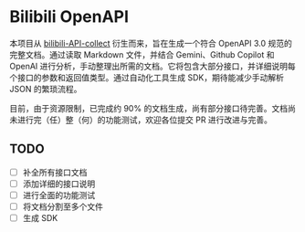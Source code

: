 # Bilibili OpenAPI

本项目从 [bilibili-API-collect](https://github.com/SocialSisterYi/bilibili-API-collect) 衍生而来，旨在生成一个符合 OpenAPI 3.0 规范的完整文档。通过读取 Markdown 文件，并结合 Gemini、Github Copilot 和 OpenAI 进行分析，手动整理出所需的文档。它将包含大部分接口，并详细说明每个接口的参数和返回值类型。通过自动化工具生成 SDK，期待能减少手动解析 JSON 的繁琐流程。

目前，由于资源限制，已完成约 90% 的文档生成，尚有部分接口待完善。文档尚未进行完（任）整（何）的功能测试，欢迎各位提交 PR 进行改进与完善。

## TODO

- [ ] 补全所有接口文档
- [ ] 添加详细的接口说明
- [ ] 进行全面的功能测试
- [ ] 将文档分割至多个文件
- [ ] 生成 SDK
